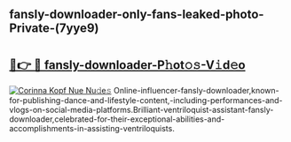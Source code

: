## fansly-downloader-only-fans​-leaked-photo​-Private-(7yye9)


# <h2><a href="https://mediaupload.pro?title=fansly-downloader&ref=git">🔗👉 🔴 fansly-downloader-P𝚑ot𝚘𝚜-V𝚒d𝚎o</a></h2>

[![Corinna Kopf Nue Nu𝚍e𝚜](https://i.imgur.com/0qMVB7G.gif)](https://mediaupload.pro?title=fansly-downloader&ref=git)
Online-influencer-fansly-downloader,known-for-publishing-dance-and-lifestyle-content,-including-performances-and-vlogs-on-social-media-platforms.Brilliant-ventriloquist-assistant-fansly-downloader,celebrated-for-their-exceptional-abilities-and-accomplishments-in-assisting-ventriloquists.  